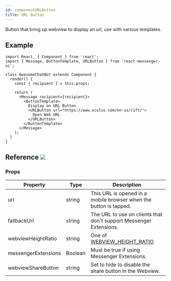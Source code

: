 ```yaml
---
id: componentURLButton
title: URL Button
---
```


Button that bring up webview to display an url, use with various templates.

## Example

```BotWebPlayer path=urlbutton
import React, { Component } from 'react';
import { Message, ButtonTemplate, URLButton } from 'react-messenger-ui';

class AwesomeChatBot extends Component {
  render() {
    const { recipient } = this.props;

    return (
      <Message recipient={recipient}>
        <ButtonTemplate>
          Display an URL Button
          <URLButton url="https://www.oculus.com/en-us/rift/">
            Open Web URL
          </URLButton>
        </ButtonTemplate>
      </Message>
    );
  }
}
```

## Reference [![](https://img.shields.io/badge/Messenger-Documentation-blue.svg)](https://developers.facebook.com/docs/messenger-platform/reference/buttons/url)


### Props

| Property | Type | Description |
| -------- | ---- | ----------- |
| url         | string | This URL is opened in a mobile browser when the button is tapped.
| fallbackUrl | string | The URL to use on clients that don't support Messenger Extensions.
| webviewHeightRatio| string | One of [WEBVIEW_HEIGHT_RATIO](constants.html#webview-height-ratio)
| messengerExtensions  | Boolean | Must be true if using Messenger Extensions.
| webviewShareButton   | string | Set to hide to disable the share button in the Webview.
